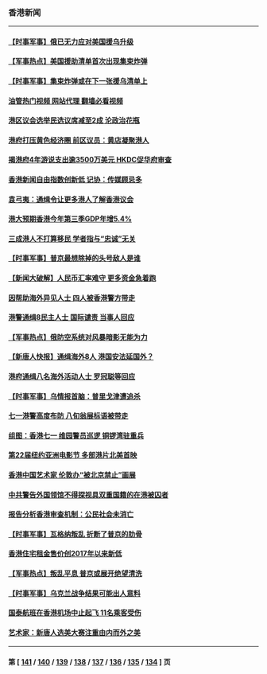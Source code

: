 ### 香港新闻
---
#### [【时事军事】俄已无力应对美国援乌升级](../../pages/ncid1349362/n14033172.md?07140045) 
#### [【军事热点】美国援助清单首次出现集束炸弹](../../pages/ncid1349362/n14032422.md?07140045) 
#### [【时事军事】集束炸弹或在下一张援乌清单上](../../pages/ncid1349362/n14030549.md?07140045) 
#### [油管热门视频 网站代理 翻墙必看视频](http://138.2.39.72:81/youtube.html?epic-marker?07140045)
#### [港区议会选举民选议席减至2成 沦政治花瓶](../../pages/ncid1349362/n14030262.md?07140045) 
#### [港府打压黄色经济圈 前区议员：黄店凝聚港人](../../pages/ncid1349362/n14030266.md?07140045) 
#### [揭港府4年游说支出逾3500万美元 HKDC促华府审查](../../pages/ncid1349362/n14030133.md?07140045) 
#### [香港新闻自由指数创新低 记协：传媒顾忌多](../../pages/ncid1349362/n14030122.md?07140045) 
#### [袁弓夷：通缉令让更多港人了解香港议会](../../pages/ncid1349362/n14029824.md?07140045) 
#### [港大预期香港今年第三季GDP年增5.4%](../../pages/ncid1349362/n14029971.md?07140045) 
#### [三成港人不打算移民 学者指与“忠诚”无关](../../pages/ncid1349362/n14029655.md?07140045) 
#### [【时事军事】普京最想除掉的头号敌人是谁](../../pages/ncid1349362/n14029750.md?07140045) 
#### [【新闻大破解】人民币汇率难守 更多资金急着跑](../../pages/ncid1349362/n14028961.md?07140045) 
#### [因帮助海外异见人士 四人被香港警方带走](../../pages/ncid1349362/n14028884.md?07140045) 
#### [港警通缉8民主人士 国际谴责 当事人回应](../../pages/ncid1349362/n14028124.md?07140045) 
#### [【军事热点】俄防空系统对风暴暗影无能为力](../../pages/ncid1349362/n14027879.md?07140045) 
#### [【新唐人快报】通缉海外8人 港国安法延国外？](../../pages/ncid1349362/n14027705.md?07140045) 
#### [港府通缉八名海外活动人士 罗冠聪等回应](../../pages/ncid1349362/n14027492.md?07140045) 
#### [【时事军事】乌情报首脑：普里戈津遭追杀](../../pages/ncid1349362/n14026506.md?07140045) 
#### [七一港警高度布防 八旬翁展标语被带走](../../pages/ncid1349362/n14026632.md?07140045) 
#### [组图：香港七一 维园警员巡逻 铜锣湾驻重兵](../../pages/ncid1349362/n14026337.md?07140045) 
#### [第22届纽约亚洲电影节 多部港片北美首映](../../pages/ncid1349362/n14025989.md?07140045) 
#### [香港中国艺术家 伦敦办“被北京禁止”画展](../../pages/ncid1349362/n14026315.md?07140045) 
#### [中共警告外国领馆不得探视具双重国籍的在港被囚者](../../pages/ncid1349362/n14026036.md?07140045) 
#### [报告分析香港审查机制：公民社会未消亡](../../pages/ncid1349362/n14026012.md?07140045) 
#### [【时事军事】瓦格纳叛乱 折断了普京的肋骨](../../pages/ncid1349362/n14024885.md?07140045) 
#### [香港住宅租金售价创2017年以来新低](../../pages/ncid1349362/n14024529.md?07140045) 
#### [【军事热点】叛乱平息 普京或展开绝望清洗](../../pages/ncid1349362/n14023451.md?07140045) 
#### [【时事军事】乌克兰战争结果可能出人意料](../../pages/ncid1349362/n14022506.md?07140045) 
#### [国泰航班在香港机场中止起飞 11名乘客受伤](../../pages/ncid1349362/n14021982.md?07140045) 
#### [艺术家：新唐人选美大赛注重由内而外之美](../../pages/ncid1349362/n14020608.md?07140045) 

---
#### 第 [ [141](./141.md?07140045) / [140](./140.md?07140045) / [139](./139.md?07140045) / [138](./138.md?07140045) / [137](./137.md?07140045) / [136](./136.md?07140045) / [135](./135.md?07140045) / [134](./134.md?07140045) ] 页
